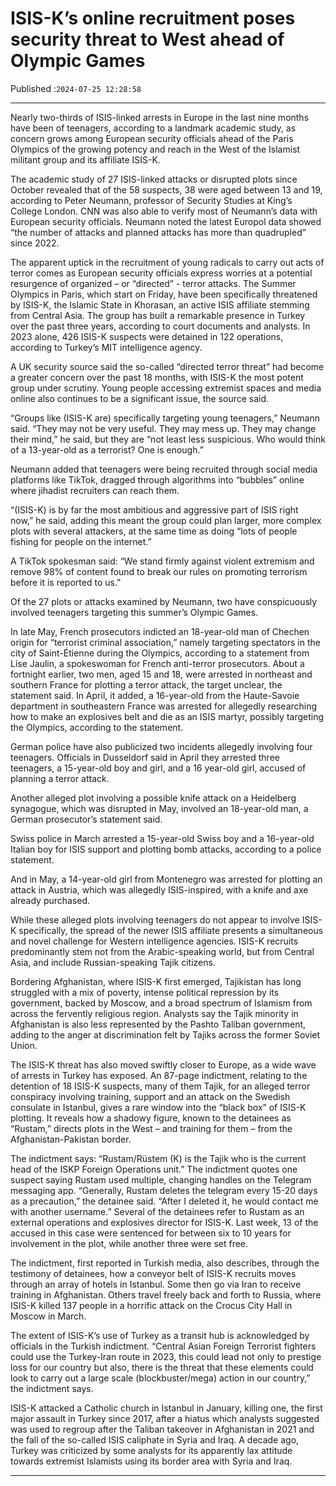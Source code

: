 # ISIS-K’s online recruitment poses security threat to West ahead of Olympic Games

Published :`2024-07-25 12:28:58`

---

Nearly two-thirds of ISIS-linked arrests in Europe in the last nine months have been of teenagers, according to a landmark academic study, as concern grows among European security officials ahead of the Paris Olympics of the growing potency and reach in the West of the Islamist militant group and its affiliate ISIS-K.

The academic study of 27 ISIS-linked attacks or disrupted plots since October revealed that of the 58 suspects, 38 were aged between 13 and 19, according to Peter Neumann, professor of Security Studies at King’s College London. CNN was also able to verify most of Neumann’s data with European security officials. Neumann noted the latest Europol data showed “the number of attacks and planned attacks has more than quadrupled” since 2022.

The apparent uptick in the recruitment of young radicals to carry out acts of terror comes as European security officials express worries at a potential resurgence of organized – or “directed” - terror attacks. The Summer Olympics in Paris, which start on Friday, have been specifically threatened by ISIS-K, the Islamic State in Khorasan, an active ISIS affiliate stemming from Central Asia. The group has built a remarkable presence in Turkey over the past three years, according to court documents and analysts. In 2023 alone, 426 ISIS-K suspects were detained in 122 operations, according to Turkey’s MIT intelligence agency.

A UK security source said the so-called “directed terror threat” had become a greater concern over the past 18 months, with ISIS-K the most potent group under scrutiny. Young people accessing extremist spaces and media online also continues to be a significant issue, the source said.

“Groups like (ISIS-K are) specifically targeting young teenagers,” Neumann said. “They may not be very useful. They may mess up. They may change their mind,” he said, but they are “not least less suspicious. Who would think of a 13-year-old as a terrorist? One is enough.”

Neumann added that teenagers were being recruited through social media platforms like TikTok, dragged through algorithms into “bubbles” online where jihadist recruiters can reach them.

“(ISIS-K) is by far the most ambitious and aggressive part of ISIS right now,” he said, adding this meant the group could plan larger, more complex plots with several attackers, at the same time as doing “lots of people fishing for people on the internet.”

A TikTok spokesman said: “We stand firmly against violent extremism and remove 98% of content found to break our rules on promoting terrorism before it is reported to us.”

Of the 27 plots or attacks examined by Neumann, two have conspicuously involved teenagers targeting this summer’s Olympic Games.

In late May, French prosecutors indicted an 18-year-old man of Chechen origin for “terrorist criminal association,” namely targeting spectators in the city of Saint-Étienne during the Olympics, according to a statement from Lise Jaulin, a spokeswoman for French anti-terror prosecutors. About a fortnight earlier, two men, aged 15 and 18, were arrested in northeast and southern France for plotting a terror attack, the target unclear, the statement said. In April, it added, a 16-year-old from the Haute-Savoie department in southeastern France was arrested for allegedly researching how to make an explosives belt and die as an ISIS martyr, possibly targeting the Olympics, according to the statement.

German police have also publicized two incidents allegedly involving four teenagers. Officials in Dusseldorf said in April they arrested three teenagers, a 15-year-old boy and girl, and a 16 year-old girl, accused of planning a terror attack.

Another alleged plot involving a possible knife attack on a Heidelberg synagogue, which was disrupted in May, involved an 18-year-old man, a German prosecutor’s statement said.

Swiss police in March arrested a 15-year-old Swiss boy and a 16-year-old Italian boy for ISIS support and plotting bomb attacks, according to a police statement.

And in May, a 14-year-old girl from Montenegro was arrested for plotting an attack in Austria, which was allegedly ISIS-inspired, with a knife and axe already purchased.

While these alleged plots involving teenagers do not appear to involve ISIS-K specifically, the spread of the newer ISIS affiliate presents a simultaneous and novel challenge for Western intelligence agencies. ISIS-K recruits predominantly stem not from the Arabic-speaking world, but from Central Asia, and include Russian-speaking Tajik citizens.

Bordering Afghanistan, where ISIS-K first emerged, Tajikistan has long struggled with a mix of poverty, intense political repression by its government, backed by Moscow, and a broad spectrum of Islamism from across the fervently religious region. Analysts say the Tajik minority in Afghanistan is also less represented by the Pashto Taliban government, adding to the anger at discrimination felt by Tajiks across the former Soviet Union.

The ISIS-K threat has also moved swiftly closer to Europe, as a wide wave of arrests in Turkey has exposed. An 87-page indictment, relating to the detention of 18 ISIS-K suspects, many of them Tajik, for an alleged terror conspiracy involving training, support and an attack on the Swedish consulate in Istanbul, gives a rare window into the “black box” of ISIS-K plotting. It reveals how a shadowy figure, known to the detainees as “Rustam,” directs plots in the West – and training for them – from the Afghanistan-Pakistan border.

The indictment says: “Rustam/Rüstem (K) is the Tajik who is the current head of the ISKP Foreign Operations unit.” The indictment quotes one suspect saying Rustam used multiple, changing handles on the Telegram messaging app. “Generally, Rustam deletes the telegram every 15-20 days as a precaution,” the detainee said. “After I deleted it, he would contact me with another username.” Several of the detainees refer to Rustam as an external operations and explosives director for ISIS-K. Last week, 13 of the accused in this case were sentenced for between six to 10 years for involvement in the plot, while another three were set free.

The indictment, first reported in Turkish media, also describes, through the testimony of detainees, how a conveyor belt of ISIS-K recruits moves through an array of hotels in Istanbul. Some then go via Iran to receive training in Afghanistan. Others travel freely back and forth to Russia, where ISIS-K killed 137 people in a horrific attack on the Crocus City Hall in Moscow in March.

The extent of ISIS-K’s use of Turkey as a transit hub is acknowledged by officials in the Turkish indictment. “Central Asian Foreign Terrorist fighters could use the Turkey-Iran route in 2023, this could lead not only to prestige loss for our country but also, there is the threat that these elements could look to carry out a large scale (blockbuster/mega) action in our country,” the indictment says.

ISIS-K attacked a Catholic church in Istanbul in January, killing one, the first major assault in Turkey since 2017, after a hiatus which analysts suggested was used to regroup after the Taliban takeover in Afghanistan in 2021 and the fall of the so-called ISIS caliphate in Syria and Iraq. A decade ago, Turkey was criticized by some analysts for its apparently lax attitude towards extremist Islamists using its border area with Syria and Iraq.

---

